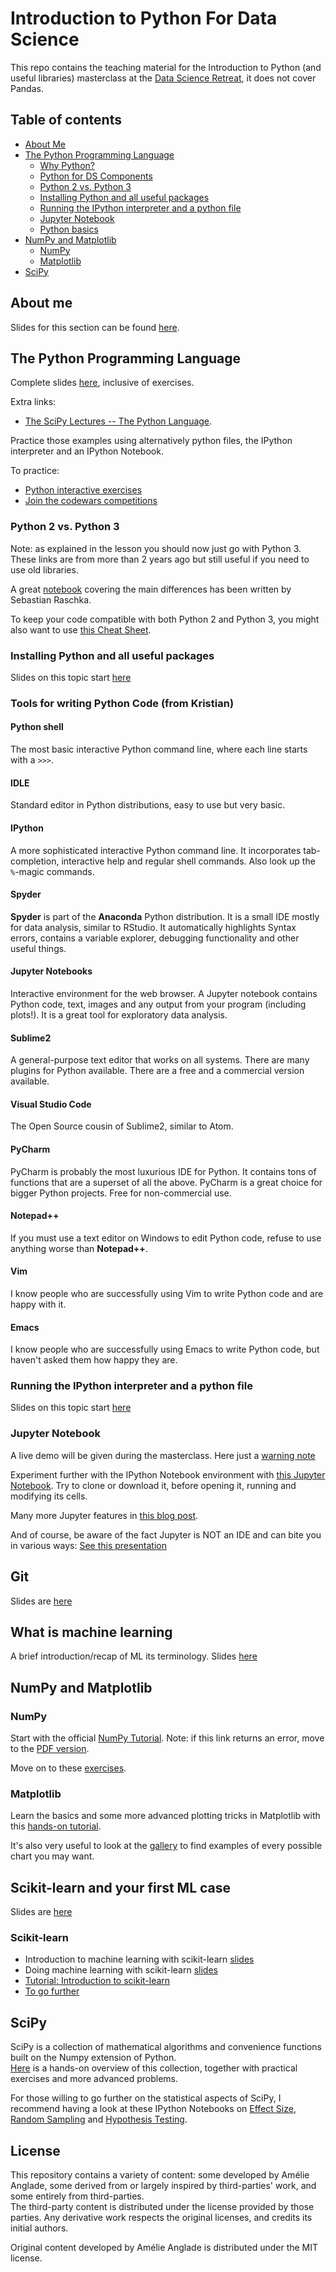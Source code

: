 # Introduction to Python For Data Science
This repo contains the teaching material for the Introduction to Python (and useful libraries) masterclass at the [Data Science Retreat](http://datascienceretreat.com/), it does not cover Pandas.


## Table of contents

* [About Me](#about-me)
* [The Python Programming Language](#the-python-programming-language)
  * [Why Python?](#why-python)
  * [Python for DS Components](#python-for-ds-components)
  * [Python 2 vs. Python 3](#python-2-vs-python-3)
  * [Installing Python and all useful packages](#installing-python-and-all-useful-packages)
  * [Running the IPython interpreter and a python file](#running-the-ipython-interpreter-and-a-python-file)
  * [Jupyter Notebook](#jupyter-notebook)
  * [Python basics](#python-basics)
* [NumPy and Matplotlib](#numpy-and-matplotlib)		
  * [NumPy](#numpy)		
  * [Matplotlib](#matplotlib)	
* [SciPy](#scipy)


## About me
Slides for this section can be found [here](https://docs.google.com/presentation/d/e/2PACX-1vTbd4eONN5nSiNaTWW3uM2RM3O0jsoVT8gQ9byqa0X5vStBZGUBfiUSM7-HegCjymaDbaUzQ-9yyvMR/pub).

## The Python Programming Language
Complete slides [here](https://docs.google.com/presentation/d/e/2PACX-1vRPV8i3pQw7MCa6eG-9y9LgIFREJF_3sN4opFDXQ2r_NJgea9ObLJQfj4S_CiM6Ptxs7t0WU6lCa-QH/pub?start=false&loop=false&delayms=3000), inclusive of exercises.

Extra links:
 * [The SciPy Lectures -- The Python Language](http://scipy-lectures.github.io/intro/language/python_language.html).

Practice those examples using alternatively python files, the IPython interpreter and an IPython Notebook.

To practice:
* [Python interactive exercises](http://codingbat.com/python)
* [Join the codewars competitions](http://www.codewars.com/?language=python)

### Python 2 vs. Python 3

Note: as explained in the lesson you should now just go with Python 3. These links are from more than 2 years ago but still useful if you need to use old libraries.

A great [notebook](http://nbviewer.ipython.org/github/rasbt/python_reference/blob/master/tutorials/key_differences_between_python_2_and_3.ipynb) covering the main differences has been written by Sebastian Raschka.

To keep your code compatible with both Python 2 and Python 3, you might also want to use [this Cheat Sheet](http://python-future.org/compatible_idioms.html#cheat-sheet-writing-python-2-3-compatible-code).

### Installing Python and all useful packages
Slides on this topic start [here](http://slides.com/utstikkar/introtopython-pythonproglanguage#/10)

### Tools for writing Python Code (from Kristian)

#### Python shell
The most basic interactive Python command line, where each line starts with a `>>>`.

#### IDLE
Standard editor in Python distributions, easy to use but very basic.

#### IPython
A more sophisticated interactive Python command line. It incorporates tab-completion, interactive help and regular shell commands. Also look up the `%`-magic commands.

#### Spyder
**Spyder** is part of the **Anaconda** Python distribution. It is a small IDE mostly for data analysis, similar to RStudio. It automatically highlights Syntax errors, contains a variable explorer, debugging functionality and other useful things.

#### Jupyter Notebooks
Interactive environment for the web browser. A Jupyter notebook contains Python code, text, images and any output from your program (including plots!). It is a great tool for exploratory data analysis.

#### Sublime2
A general-purpose text editor that works on all systems. There are many plugins for Python available. There are a free and a commercial version available.

#### Visual Studio Code
The Open Source cousin of Sublime2, similar to Atom.

#### PyCharm
PyCharm is probably the most luxurious IDE for Python. It contains tons of functions that are a superset of all the above. PyCharm is a great choice for bigger Python projects. Free for non-commercial use.

#### Notepad++
If you must use a text editor on Windows to edit Python code, refuse to use anything worse than **Notepad++**.

#### Vim
I know people who are successfully using Vim to write Python code and are happy with it.

#### Emacs
I know people who are successfully using Emacs to write Python code, but haven't asked them how happy they are.

### Running the IPython interpreter and a python file
Slides on this topic start [here](http://slides.com/utstikkar/introtopython-pythonproglanguage#/12)

### Jupyter Notebook
A live demo will be given during the masterclass. Here just a [warning note](https://docs.google.com/presentation/d/e/2PACX-1vR2ntOr6vWHgHoC0X3arDtim9fIhaoF7r6Vl5fVjxSXeXpD2NRykOSR_UyQzbtjppD2tiqwkw2peMfQ/pub?start=false&loop=false&delayms=3000)

Experiment further with the IPython Notebook environment with [this Jupyter Notebook](http://nbviewer.ipython.org/github/ipython/ipython/blob/2.x/examples/Notebook/Running%20Code.ipynb).
Try to clone or download it, before opening it, running and modifying its cells.

Many more Jupyter features in [this blog post](http://arogozhnikov.github.io/2016/09/10/jupyter-features.html).

And of course, be aware of the fact Jupyter is NOT an IDE and can bite you in various ways: [See this presentation](https://docs.google.com/presentation/d/1n2RlMdmv1p25Xy5thJUhkKGvjtV-dkAIsUXP-AL4ffI/edit#slide=id.g3cb1319227_1_388)

## Git
Slides are [here](https://docs.google.com/presentation/d/e/2PACX-1vSRDWRpbJpNmtPk5SufekG8bSbBSJGjsua-nf-BxTzS_F2qMkHwmFPzjQlnR6op2pwa0QzL-PTFGikx/pub?start=false&loop=false&delayms=3000)

## What is machine learning
A brief introduction/recap of ML its terminology. Slides [here](https://docs.google.com/presentation/d/e/2PACX-1vRfxH8TbgtOQy24JBu28i12kYrbUquXKu6VZhZC3wyCUdiLW1HqF75mgnLI-EjKHFQUdPeZ-6OYD8G7/pub?start=false&loop=false&delayms=3000)

## NumPy and Matplotlib

### NumPy		
Start with the official [NumPy Tutorial](http://wiki.scipy.org/Tentative_NumPy_Tutorial). Note: if this link returns an error, move to the [PDF version](https://docs.google.com/viewer?url=http://www.cs.man.ac.uk/~barry/mydocs/MyCOMP28512/MS15_Notes/PyRefs/Tentative_NumPy_Tutorial.pdf).		
		
Move on to these [exercises](http://scipy-lectures.github.io/intro/numpy/exercises.html).		

### Matplotlib		
Learn the basics and some more advanced plotting tricks in Matplotlib with this [hands-on tutorial](http://scipy-lectures.github.io/intro/matplotlib/matplotlib.html).

It's also very useful to look at the [gallery](https://matplotlib.org/gallery.html) to find examples of every possible chart you may want.

## Scikit-learn and your first ML case

Slides are [here](https://docs.google.com/presentation/d/e/2PACX-1vTjCOfNagJZzOjovAPgNBkVxcddNlKbWZ5oxEjicbuFyEwpAbMjG8m7x0tx3xjqUyKkoYFh0rysWRNL/pub?start=false&loop=false&delayms=3000)
### Scikit-learn
 * Introduction to machine learning with scikit-learn [slides](http://slides.com/luciasantamaria/intro-machine-learning-scikit-learn#/)
 * Doing machine learning with scikit-learn [slides](https://github.com/luciasantamaria/pandas-tutorial/blob/master/scikit-learn.pdf)
 * [Tutorial: Introduction to scikit-learn](https://github.com/utstikkar/pandas-tutorial/blob/master/intro-to-scikit-learn-1-Basics.ipynb)
 * [To go further](http://nbviewer.jupyter.org/github/jakevdp/sklearn_tutorial/blob/master/notebooks/Index.ipynb)

	
## SciPy
SciPy is a collection of mathematical algorithms and convenience functions built on the Numpy extension of Python.				
[Here](http://scipy-lectures.github.io/intro/scipy.html) is a hands-on overview of this collection, together with practical exercises and more advanced problems.		

For those willing to go further on the statistical aspects of SciPy, I recommend having a look at these IPython Notebooks on [Effect Size](http://nbviewer.ipython.org/github/donnemartin/data-science-ipython-notebooks/blob/master/scipy/effect_size.ipynb), [Random Sampling](http://nbviewer.ipython.org/github/donnemartin/data-science-ipython-notebooks/blob/master/scipy/sampling.ipynb) and [Hypothesis Testing](http://nbviewer.ipython.org/github/donnemartin/data-science-ipython-notebooks/blob/master/scipy/hypothesis.ipynb).	

## License

This repository contains a variety of content: some developed by Amélie Anglade, some derived from or largely inspired by third-parties' work, and some entirely from third-parties.  
The third-party content is distributed under the license provided by those parties. Any derivative work respects the original licenses, and credits its initial authors. 

Original content developed by Amélie Anglade is distributed under the MIT license.
